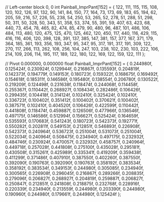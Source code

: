 // Left-center block 0, 0
int Painball_ImprPant[152] = {
	122, 111,
	115, 115,
	108, 120,
	102, 126,
	97, 132,
	90, 141,
	84, 150,
	77, 164,
	73, 173,
	69, 183,
	65, 194,
	62, 205,
	59, 216,
	57, 226,
	55, 238,
	54, 250,
	53, 265,
	52, 278,
	51, 288,
	51, 298,
	50, 311,
	50, 328,
	50, 343,
	51, 358,
	53, 374,
	55, 391,
	59, 407,
	63, 423,
	68, 440,
	73, 454,
	78, 465,
	82, 474,
	85, 479,
	90, 480,
	96, 487,
	101, 486,
	106, 484,
	113, 480,
	120, 475,
	125, 470,
	125, 462,
	120, 450,
	117, 440,
	116, 429,
	115, 416,
	116, 406,
	120, 398,
	128, 391,
	137, 385,
	147, 381,
	157, 377,
	167, 371,
	179, 364,
	185, 361,
	193, 356,
	193, 347,
	95, 347,
	95, 317,
	191, 317,
	191, 309,
	122, 270,
	117, 266,
	113, 262,
	108, 256,
	104, 247,
	103, 238,
	102, 230,
	103, 222,
	106, 214,
	109, 206,
	114, 195,
	117, 189,
	122, 180,
	122, 169,
	122, 159,
	122, 111
};

// Pivot 0.000000, 0.000000
float Painball_ImprPant[152] = {
	0.244980f, 0.125424f,
	0.230924f, 0.129944f,
	0.216867f, 0.135593f,
	0.204819f, 0.142373f,
	0.194779f, 0.149153f,
	0.180723f, 0.159322f,
	0.168675f, 0.169492f,
	0.154618f, 0.185311f,
	0.146586f, 0.195480f,
	0.138554f, 0.206780f,
	0.130522f, 0.219209f,
	0.124498f, 0.231638f,
	0.118474f, 0.244068f,
	0.114458f, 0.255367f,
	0.110442f, 0.268927f,
	0.108434f, 0.282486f,
	0.106426f, 0.299435f,
	0.104418f, 0.314124f,
	0.102410f, 0.325424f,
	0.102410f, 0.336723f,
	0.100402f, 0.351412f,
	0.100402f, 0.370621f,
	0.100402f, 0.387571f,
	0.102410f, 0.404520f,
	0.106426f, 0.422599f,
	0.110442f, 0.441808f,
	0.118474f, 0.459887f,
	0.126506f, 0.477966f,
	0.136546f, 0.497175f,
	0.146586f, 0.512994f,
	0.156627f, 0.525424f,
	0.164659f, 0.535593f,
	0.170683f, 0.541243f,
	0.180723f, 0.542373f,
	0.192771f, 0.550282f,
	0.202811f, 0.549153f,
	0.212851f, 0.546893f,
	0.226908f, 0.542373f,
	0.240964f, 0.536723f,
	0.251004f, 0.531073f,
	0.251004f, 0.522034f,
	0.240964f, 0.508475f,
	0.234940f, 0.497175f,
	0.232932f, 0.484746f,
	0.230924f, 0.470057f,
	0.232932f, 0.458757f,
	0.240964f, 0.449718f,
	0.257028f, 0.441808f,
	0.275100f, 0.435028f,
	0.295181f, 0.430508f,
	0.315261f, 0.425989f,
	0.335341f, 0.419209f,
	0.359438f, 0.411299f,
	0.371486f, 0.407910f,
	0.387550f, 0.402260f,
	0.387550f, 0.392090f,
	0.190763f, 0.392090f,
	0.190763f, 0.358192f,
	0.383534f, 0.358192f,
	0.383534f, 0.349153f,
	0.244980f, 0.305085f,
	0.234940f, 0.300565f,
	0.226908f, 0.296045f,
	0.216867f, 0.289266f,
	0.208835f, 0.279096f,
	0.206827f, 0.268927f,
	0.204819f, 0.259887f,
	0.206827f, 0.250847f,
	0.212851f, 0.241808f,
	0.218875f, 0.232768f,
	0.228916f, 0.220339f,
	0.234940f, 0.213559f,
	0.244980f, 0.203390f,
	0.244980f, 0.190960f,
	0.244980f, 0.179661f,
	0.244980f, 0.125424f
};
